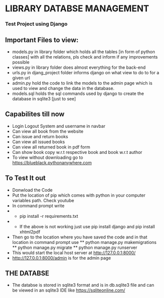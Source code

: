 # LIBRARY DATABSE MANAGEMENT
### Test Project using Django

## Important Files to view:
* models.py in library folder which holds all the tables [in form of python classes] with all the relations, pls check and inform if any improvements possible
* views.py in library folder does almost everything for the back-end
* urls.py in djang_project folder informs django on what view to do to for a given url
* admin.py hold the code to link the models to the admin page which is used to view and change the data in the database.
* models.sql holds the sql commands used by django to create the database in sqlite3 [just to see]

## Capabilites till now
* Login Logout System and username in navbar
* Can view all book from the website
* Can issue and return books
* Can view all issued books
* Can view all returned book in pdf form
* Can show book copy w.r.t respective book and book w.r.t author
* To view without downloading go to https://blueblack.pythonanywhere.com

## To Test It out
* Donwload the Code
* Put the location of pip which comes with python in your computer variables path. Check youtube
* In command prompt write
* * pip install -r requirements.txt
* * If the above is not working just use pip install django and pip install xhtml2pdf
* Then go to the location where you have saved the code and in that location in command prompt use 
** python manage.py makemigrations
** python manage.py migrate
** python manage.py runserver
* This would start the local host server at http://127.0.0.1:8000/
* http://127.0.0.1:8000/admin is for the admin page

## THE DATABSE 
* The databse is stored in sqlite3 format and is in db.sqlite3 file and can be viewed in an sqlite3 IDE like https://sqliteonline.com/
